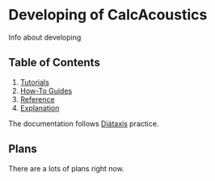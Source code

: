 # Developing of CalcAcoustics

Info about developing

## Table of Contents

1. [Tutorials](dc_tutorials.md)
2. [How-To Guides](dc_how-to-guides.md)
3. [Reference](dc_reference.md)
4. [Explanation](dc_explanation.md)

The documentation follows [Diátaxis](https://diataxis.fr/) practice.

## Plans 

There are a lots of plans right now.
